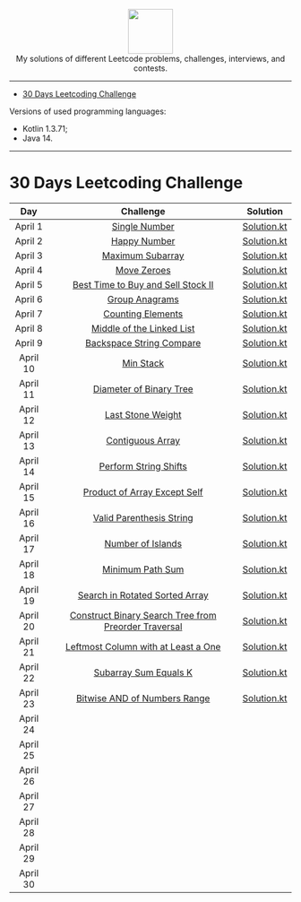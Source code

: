 <p align="center">
    <a href="https://leetcode.com/xploid/">
        <img height=80 src="https://leetcode.com/static/webpack_bundles/images/logo-dark.e99485d9b.svg">
    </a>
    <br>My solutions of different Leetcode problems, challenges, interviews, and contests.
</p>

---

* [30 Days Leetcoding Challenge](#30-days-leetcoding-challenge)

Versions of used programming languages:
* Kotlin 1.3.71;
* Java 14.

---

# 30 Days Leetcoding Challenge

|     Day    |                                                Challenge                                                                                         |                                                            Solution                                                            |
|:----------:|:------------------------------------------------------------------------------------------------------------------------------------------------:|:------------------------------------------------------------------------------------------------------------------------------:|
|  April 1   | [Single Number](https://leetcode.com/explore/challenge/card/30-day-leetcoding-challenge/528/week-1/3283/)                                        | [Solution.kt](https://github.com/alexey-agafonov/leetcode/tree/master/30-days-leetcoding-challenge/April%201/src/Solution.kt)  |
|  April 2   | [Happy Number](https://leetcode.com/explore/challenge/card/30-day-leetcoding-challenge/528/week-1/3284/)                                         | [Solution.kt](https://github.com/alexey-agafonov/leetcode/tree/master/30-days-leetcoding-challenge/April%202/src/Solution.kt)  |
|  April 3   | [Maximum Subarray](https://leetcode.com/explore/challenge/card/30-day-leetcoding-challenge/528/week-1/3285/)                                     | [Solution.kt](https://github.com/alexey-agafonov/leetcode/tree/master/30-days-leetcoding-challenge/April%203/src/Solution.kt)  |
|  April 4   | [Move Zeroes](https://leetcode.com/explore/challenge/card/30-day-leetcoding-challenge/528/week-1/3286/)                                          | [Solution.kt](https://github.com/alexey-agafonov/leetcode/tree/master/30-days-leetcoding-challenge/April%204/src/Solution.kt)  |
|  April 5   | [Best Time to Buy and Sell Stock II](https://leetcode.com/explore/challenge/card/30-day-leetcoding-challenge/528/week-1/3287/)                   | [Solution.kt](https://github.com/alexey-agafonov/leetcode/tree/master/30-days-leetcoding-challenge/April%205/src/Solution.kt)  |
|  April 6   | [Group Anagrams](https://leetcode.com/explore/challenge/card/30-day-leetcoding-challenge/528/week-1/3288/)                                       | [Solution.kt](https://github.com/alexey-agafonov/leetcode/tree/master/30-days-leetcoding-challenge/April%206/src/Solution.kt)  |
|  April 7   | [Counting Elements](https://leetcode.com/explore/featured/card/30-day-leetcoding-challenge/528/week-1/3289/)                                     | [Solution.kt](https://github.com/alexey-agafonov/leetcode/tree/master/30-days-leetcoding-challenge/April%207/src/Solution.kt)  |
|  April 8   | [Middle of the Linked List](https://leetcode.com/explore/featured/card/30-day-leetcoding-challenge/529/week-2/3290/)                             | [Solution.kt](https://github.com/alexey-agafonov/leetcode/tree/master/30-days-leetcoding-challenge/April%208/src/Solution.kt)  |
|  April 9   | [Backspace String Compare](https://leetcode.com/explore/featured/card/30-day-leetcoding-challenge/529/week-2/3291/)                              | [Solution.kt](https://github.com/alexey-agafonov/leetcode/tree/master/30-days-leetcoding-challenge/April%209/src/Solution.kt)  |
|  April 10  | [Min Stack](https://leetcode.com/explore/featured/card/30-day-leetcoding-challenge/529/week-2/3292/)                                             | [Solution.kt](https://github.com/alexey-agafonov/leetcode/tree/master/30-days-leetcoding-challenge/April%2010/src/Solution.kt) |
|  April 11  | [Diameter of Binary Tree](https://leetcode.com/explore/featured/card/30-day-leetcoding-challenge/529/week-2/3293/)                               | [Solution.kt](https://github.com/alexey-agafonov/leetcode/tree/master/30-days-leetcoding-challenge/April%2011/src/Solution.kt) |
|  April 12  | [Last Stone Weight](https://leetcode.com/explore/featured/card/30-day-leetcoding-challenge/529/week-2/3297/)                                     | [Solution.kt](https://github.com/alexey-agafonov/leetcode/tree/master/30-days-leetcoding-challenge/April%2012/src/Solution.kt) |
|  April 13  | [Contiguous Array](https://leetcode.com/explore/featured/card/30-day-leetcoding-challenge/529/week-2/3298/)                                      | [Solution.kt](https://github.com/alexey-agafonov/leetcode/tree/master/30-days-leetcoding-challenge/April%2013/src/Solution.kt) |
|  April 14  | [Perform String Shifts](https://leetcode.com/explore/featured/card/30-day-leetcoding-challenge/529/week-2/3299/)                                 | [Solution.kt](https://github.com/alexey-agafonov/leetcode/tree/master/30-days-leetcoding-challenge/April%2014/src/Solution.kt) |
|  April 15  | [Product of Array Except Self](https://leetcode.com/explore/featured/card/30-day-leetcoding-challenge/530/week-3/3300/)                          | [Solution.kt](https://github.com/alexey-agafonov/leetcode/tree/master/30-days-leetcoding-challenge/April%2015/src/Solution.kt) |
|  April 16  | [Valid Parenthesis String](https://leetcode.com/explore/featured/card/30-day-leetcoding-challenge/530/week-3/3301/)                              | [Solution.kt](https://github.com/alexey-agafonov/leetcode/tree/master/30-days-leetcoding-challenge/April%2016/src/Solution.kt) | 
|  April 17  | [Number of Islands](https://leetcode.com/explore/featured/card/30-day-leetcoding-challenge/530/week-3/3302/)                                     | [Solution.kt](https://github.com/alexey-agafonov/leetcode/tree/master/30-days-leetcoding-challenge/April%2017/src/Solution.kt) |
|  April 18  | [Minimum Path Sum](https://leetcode.com/explore/featured/card/30-day-leetcoding-challenge/530/week-3/3303/)                                      | [Solution.kt](https://github.com/alexey-agafonov/leetcode/tree/master/30-days-leetcoding-challenge/April%2018/src/Solution.kt) |
|  April 19  | [Search in Rotated Sorted Array](https://leetcode.com/explore/challenge/card/30-day-leetcoding-challenge/530/week-3/3304/)                       | [Solution.kt](https://github.com/alexey-agafonov/leetcode/tree/master/30-days-leetcoding-challenge/April%2019/src/Solution.kt) |
|  April 20  | [Construct Binary Search Tree from Preorder Traversal](https://leetcode.com/explore/challenge/card/30-day-leetcoding-challenge/530/week-3/3305/) | [Solution.kt](https://github.com/alexey-agafonov/leetcode/tree/master/30-days-leetcoding-challenge/April%2020/src/Solution.kt) |
|  April 21  | [Leftmost Column with at Least a One](https://leetcode.com/explore/challenge/card/30-day-leetcoding-challenge/530/week-3/3306/)                  | [Solution.kt](https://github.com/alexey-agafonov/leetcode/tree/master/30-days-leetcoding-challenge/April%2021/src/Solution.kt) |
|  April 22  | [Subarray Sum Equals K](https://leetcode.com/explore/featured/card/30-day-leetcoding-challenge/531/week-4/3307/)                                 | [Solution.kt](https://github.com/alexey-agafonov/leetcode/tree/master/30-days-leetcoding-challenge/April%2022/src/Solution.kt) |
|  April 23  | [Bitwise AND of Numbers Range](https://leetcode.com/explore/challenge/card/30-day-leetcoding-challenge/531/week-4/3308/)                         | [Solution.kt](https://github.com/alexey-agafonov/leetcode/tree/master/30-days-leetcoding-challenge/April%2023/src/Solution.kt) |
|  April 24  | | |
|  April 25  | | |
|  April 26  | | |
|  April 27  | | |
|  April 28  | | |
|  April 29  | | |
|  April 30  | | |